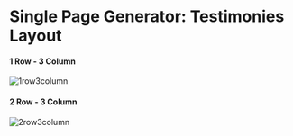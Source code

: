 # Single Page Generator: Testimonies Layout

#### 1 Row - 3 Column
![1row3column](https://raw.githubusercontent.com/sugarcoders/generator-single-page-testimonies/master/1_row_3_columns/screenshot.png)

#### 2 Row - 3 Column
![2row3column](https://raw.githubusercontent.com/sugarcoders/generator-single-page-testimonies/master/2_rows_3_columns/screenshot.png)
